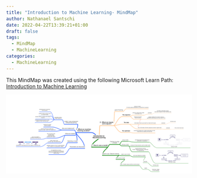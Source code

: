 ```yaml
---
title: "Introduction to Machine Learning- MindMap"
author: Nathanael Santschi
date: 2022-04-22T13:39:21+01:00
draft: false
tags:
  - MindMap
  - MachineLearning
categories:
  - MachineLearning
---
```


This MindMap was created using the following Microsoft Learn Path: [Introduction to Machine Learning](https://docs.microsoft.com/en-us/learn/paths/machine-learning-foundations-using-data-science/)

![Introduction to Machine Learning - MindMap](/images/IntroductionMachineLearning-MindMap.png "Preview")
